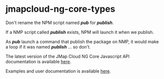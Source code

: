 # jmapcloud-ng-core-types

Don't rename the NPM script named ***pub*** for ***publish***.

If a NMP script called ***publish*** exists, NPM will launch it when we publish.

As ***pub*** launch a command that publish the package on NMP, it would make a loop if it was named ***publish*** ... so don't.

The latest version of the JMap Cloud NG Core Javascript API documentation is available <a href="https://k2geospatial.github.io/jmapcloud-ng-core-types/latest/modules/jmap.html" target="_blank">here</a>.

Examples and user documentation is available <a href="https://doc.k2geospatial.com/jmap/doc/ng_dev/" target="_blank">here</a>.

